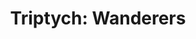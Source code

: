 ---
order: 2
category: gfx
title: 'Triptych: Wanderers'
thumbnail: thumb-wander.png
alt_text: Wandering Artwork
description: Three-panel narrative artwork. Artist uses saturated colors to evoke an otherworldly ambience.
goto: assets/img/gfx/triptych-wander.png
---